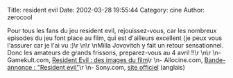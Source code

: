 Title: resident evil
Date: 2002-03-28 19:55:44
Category: cine
Author: zerocool

Pour tous les fans du jeu resident evil, rejouissez-vous, car les nombreux episodes du jeu font place au film, qui est d'ailleurs excellent (je peux vous l'assurer car je l'ai vu :)\r
\n\r
\nMilla Jovovitch y fait un retour sensationnel. Donc les amateurs de grands frissons, preparez-vous au 4 avril !!\r
\n\r
\n- Gamekult.com, [Resident Evil : des images du film](http://www.gamekult.com/dreamcast/actus/articles/A0000015009.html)\r
\n- Allocine.com, [Bande-annonce : "Resident evil"](http://www.allocine.com/article/fichearticle_gen_carticle=705837.html)\r
\n- Sony.com, [site officiel](http://www.spe.sony.com/movies/residentevil/) (anglais)